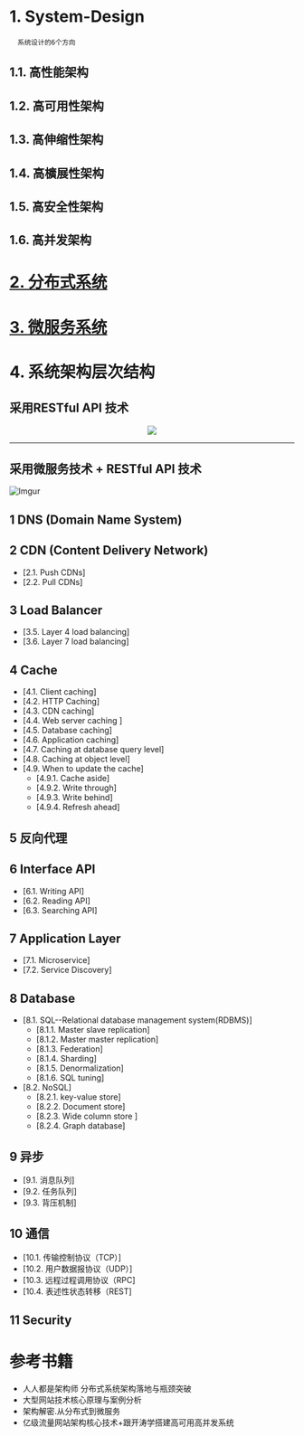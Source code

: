 # 1.  System-Design

      系统设计的6个方向
      
## 1.1.  高性能架构

## 1.2.  高可用性架构

## 1.3.  高伸缩性架构

## 1.4.  高櫎展性架构

## 1.5.  高安全性架构

## 1.6.  高并发架构

# [2.  分布式系统](https://github.com/stevenli91748/Distributed-System)

# [3.  微服务系统](https://github.com/stevenli91748/MicroService)

# 4.  系统架构层次结构

## 采用RESTful API 技术
<p align="center">
  <img src="http://i.imgur.com/jj3A5N8.png">
  <br/>
</p>

---
## 采用微服务技术 + RESTful API 技术

![Imgur](http://i.imgur.com/jrUBAF7.png)

## 1  DNS (Domain Name System)  


## 2  CDN (Content Delivery Network)

   * [2.1.  Push CDNs]
   * [2.2.  Pull CDNs]
   
## 3  Load Balancer

   * [3.5.  Layer 4 load balancing]
   * [3.6.  Layer 7 load balancing]

## 4  Cache

  * [4.1.  Client caching]
  * [4.2.  HTTP  Caching]  
  * [4.3.  CDN caching]
  * [4.4.  Web server caching ]
  * [4.5.  Database caching]
  * [4.6.  Application caching]
  * [4.7.  Caching at database query level]
  * [4.8.  Caching at object level]
  * [4.9.  When to update the cache]
     * [4.9.1.  Cache aside]
     * [4.9.2.  Write through]
     * [4.9.3.  Write behind]
     * [4.9.4.  Refresh ahead]
  

## 5  反向代理

## 6  Interface API

  * [6.1.  Writing API]
  * [6.2.  Reading API]
  * [6.3.  Searching API]
  
## 7  Application Layer

  * [7.1.  Microservice]
  * [7.2.  Service Discovery]

## 8  Database

  * [8.1. SQL--Relational database management system(RDBMS)]
     * [8.1.1.  Master slave replication]
     * [8.1.2.  Master master replication]
     * [8.1.3.  Federation]
     * [8.1.4.  Sharding]
     * [8.1.5.  Denormalization]
     * [8.1.6.  SQL tuning]
  * [8.2.  NoSQL]
     * [8.2.1.  key-value store]
     * [8.2.2.  Document store]
     * [8.2.3.  Wide column store ]
     * [8.2.4.  Graph database]
     
## 9  异步

  * [9.1.  消息队列]
  * [9.2.  任务队列]
  * [9.3.  背压机制]

## 10 通信

  * [10.1.  传输控制协议（TCP）]
  * [10.2.  用户数据报协议（UDP）]
  * [10.3.  远程过程调用协议（RPC]
  * [10.4.  表述性状态转移（REST]
    

## 11 Security

# 参考书籍

 * 人人都是架构师  分布式系统架构落地与瓶颈突破
 * 大型网站技术核心原理与案例分析
 * 架构解密.从分布式到微服务
 * 亿级流量网站架构核心技术+跟开涛学搭建高可用高并发系统
 
